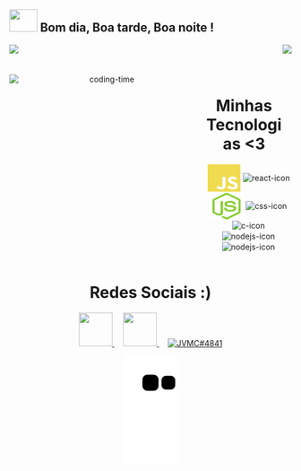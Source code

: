 ## <img  height="40" width="50" src = "https://cdn-icons-png.flaticon.com/512/1534/1534067.png"  /> Bom dia, Boa tarde, Boa noite ! 

<div>
  
  <img  height="180em" src="https://github-readme-stats.vercel.app/api?username=JVMC42&show_icons=true&theme=synthwave&include_all_commits=true&count_private=true"/>
  <img align="right" height="180em" src="https://github-readme-stats.vercel.app/api/top-langs/?username=JVMC42&layout=compact&langs_count=16&theme=synthwave"/>
</div>
<br>

<div  align="center"> 
  <div style="display: inline_block"><br>
    <img align="left" width="350" height="350" alt="coding-time" src="https://media.giphy.com/media/Vh1KrUr6Tvl1RFYYk6/giphy.gif">
    <h1 align="center">Minhas Tecnologias <3</h1>
    <img align="center" height="50" width="60" alt="js-icon"  src="https://raw.githubusercontent.com/devicons/devicon/master/icons/javascript/javascript-plain.svg">
    <img align="center" height="50" width="60" alt="react-icon" src="https://cdn.jsdelivr.net/gh/devicons/devicon/icons/typescript/typescript-original.svg">
    <img align="center" height="50" width="60" alt="html-icon" src="https://raw.githubusercontent.com/devicons/devicon/master/icons/nodejs/nodejs-original.svg">
    <img align="center" height="50" width="60" alt="css-icon" src="https://cdn.jsdelivr.net/gh/devicons/devicon/icons/react/react-original.svg">
    <img align="center" height="50" width="60" alt="c-icon" src="https://cdn.jsdelivr.net/gh/devicons/devicon/icons/mongodb/mongodb-original.svg">
    <img align="center" height="50" width="60" alt="nodejs-icon" src="https://cdn.jsdelivr.net/gh/devicons/devicon/icons/mysql/mysql-original.svg">
    <img align="center" height="50" width="60" alt="nodejs-icon" src="https://cdn.jsdelivr.net/gh/devicons/devicon/icons/git/git-original.svg"
   </div>
    
  <div  align="center"> 
  <div style="display: inline_block"><br>
    <h1 align="center">Redes Sociais :)</h1>
    <a href = "https://www.linkedin.com/in/jo%C3%A3o-victor-mariano-9813b9233/">
      <img height="60" width="60" src="https://upload.wikimedia.org/wikipedia/commons/thumb/c/ca/LinkedIn_logo_initials.png/640px-LinkedIn_logo_initials.png">
    </a>
      &nbsp;
      &nbsp;
    <a href = "https://instagram.com/jvmc34?igshid=NTA5ZTk1NTc=">
      <img height="60" width="60" src="https://upload.wikimedia.org/wikipedia/commons/thumb/a/a5/Instagram_icon.png/2048px-Instagram_icon.png">
    </a>
      &nbsp;
      &nbsp;
    <a href="mailto:jonyvic.tor42@email.com">
      <img height="50" width="60" alt="JVMC#4841" src="https://imagepng.org/wp-content/uploads/2018/03/gmail-cone-icon.png">
    </a>
   </div>
    
  
 
  ![Snake animation](https://github.com/JVMC42/JVMC42/blob/output/github-contribution-grid-snake.svg)
 

